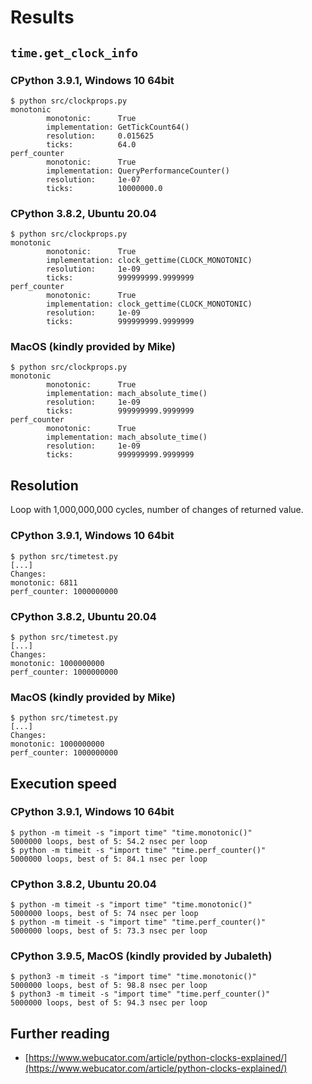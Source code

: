 # Results

## `time.get_clock_info`

### CPython 3.9.1, Windows 10 64bit

```
$ python src/clockprops.py
monotonic
        monotonic:      True
        implementation: GetTickCount64()
        resolution:     0.015625
        ticks:          64.0
perf_counter
        monotonic:      True
        implementation: QueryPerformanceCounter()
        resolution:     1e-07
        ticks:          10000000.0
```

### CPython 3.8.2, Ubuntu 20.04

```
$ python src/clockprops.py
monotonic
        monotonic:      True
        implementation: clock_gettime(CLOCK_MONOTONIC)
        resolution:     1e-09
        ticks:          999999999.9999999
perf_counter
        monotonic:      True
        implementation: clock_gettime(CLOCK_MONOTONIC)
        resolution:     1e-09
        ticks:          999999999.9999999
```

### MacOS (kindly provided by Mike)

```
$ python src/clockprops.py
monotonic
        monotonic:      True
        implementation: mach_absolute_time()
        resolution:     1e-09
        ticks:          999999999.9999999
perf_counter
        monotonic:      True
        implementation: mach_absolute_time()
        resolution:     1e-09
        ticks:          999999999.9999999
```

## Resolution

Loop with 1,000,000,000 cycles, number of changes of returned value.

### CPython 3.9.1, Windows 10 64bit

```
$ python src/timetest.py
[...]
Changes:
monotonic: 6811
perf_counter: 1000000000
```

### CPython 3.8.2, Ubuntu 20.04

```
$ python src/timetest.py
[...]
Changes:
monotonic: 1000000000
perf_counter: 1000000000
```

### MacOS (kindly provided by Mike)

```
$ python src/timetest.py
[...]
Changes:
monotonic: 1000000000
perf_counter: 1000000000
```

## Execution speed

### CPython 3.9.1, Windows 10 64bit

```
$ python -m timeit -s "import time" "time.monotonic()"
5000000 loops, best of 5: 54.2 nsec per loop
$ python -m timeit -s "import time" "time.perf_counter()"
5000000 loops, best of 5: 84.1 nsec per loop
```

### CPython 3.8.2, Ubuntu 20.04

```
$ python -m timeit -s "import time" "time.monotonic()"
5000000 loops, best of 5: 74 nsec per loop
$ python -m timeit -s "import time" "time.perf_counter()"
5000000 loops, best of 5: 73.3 nsec per loop
```

### CPython 3.9.5, MacOS (kindly provided by Jubaleth)

```
$ python3 -m timeit -s "import time" "time.monotonic()"
5000000 loops, best of 5: 98.8 nsec per loop
$ python3 -m timeit -s "import time" "time.perf_counter()"
5000000 loops, best of 5: 94.3 nsec per loop
```

## Further reading

  * [https://www.webucator.com/article/python-clocks-explained/](https://www.webucator.com/article/python-clocks-explained/)